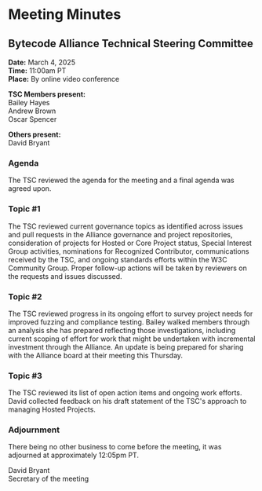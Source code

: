 # Meeting Minutes
## Bytecode Alliance Technical Steering Committee
**Date:** March 4, 2025  
**Time:** 11:00am PT  
**Place:** By online video conference  

**TSC Members present:**  
Bailey Hayes  
Andrew Brown  
Oscar Spencer  

**Others present:**  
David Bryant  

### Agenda
The TSC reviewed the agenda for the meeting and a final agenda was agreed upon.

### Topic #1
The TSC reviewed current governance topics as identified across issues and pull requests in the Alliance governance and project repositories, consideration of projects for Hosted or Core Project status, Special Interest Group activities, nominations for Recognized Contributor, communications received by the TSC, and ongoing standards efforts within the W3C Community Group. Proper follow-up actions will be taken by reviewers on the requests and issues discussed.

### Topic #2
The TSC reviewed progress in its ongoing effort to survey project needs for improved fuzzing and compliance testing. Bailey walked members through an analysis she has prepared reflecting those investigations, including current scoping of effort for work that might be undertaken with incremental investment through the Alliance. An update is being prepared for sharing with the Alliance board at their meeting this Thursday.

### Topic #3
The TSC reviewed its list of open action items and ongoing work efforts. David collected feedback on his draft statement of the TSC's approach to managing Hosted Projects.

### Adjournment
There being no other business to come before the meeting, it was adjourned at approximately 12:05pm PT.

David Bryant  
Secretary of the meeting
